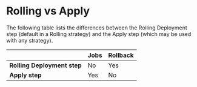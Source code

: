 # Rolling vs Apply

The following table lists the differences between the Rolling Deployment step (default in a Rolling strategy) and the Apply step (which may be used with any strategy).



|  | **Jobs** | **Rollback** |
| --- | --- | --- |
| **Rolling Deployment step** | No | Yes |
| **Apply step** | Yes | No |
